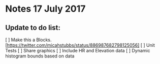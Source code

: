 # Notes 17 July 2017

## Update to do list:

 [ ] Make this a Blocks. [https://twitter.com/micahstubbs/status/886987682798125056]
 [ ] Unit Tests
 [ ] Share graphics
 [ ] Include HR and Elevation data
 [ ] Dynamic histogram bounds based on data

